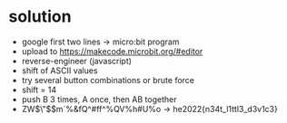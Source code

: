 # solution
- google first two lines -> micro:bit program
- upload to https://makecode.microbit.org/#editor
- reverse-engineer (javascript)
- shift of ASCII values
- try several button combinations or brute force
- shift = 14
- push B 3 times, A once, then AB together
- ZW$\"$$m`%&fQ^#ff^%QV%h#U%o -> he2022{n34t_l1ttl3_d3v1c3}

